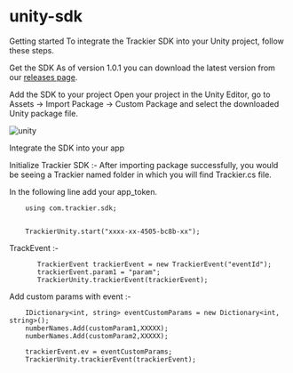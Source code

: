 # unity-sdk
Getting started
To integrate the Trackier SDK into your Unity project, follow these steps.

Get the SDK
As of version 1.0.1 you can download the latest version from our [releases page](https://github.com/trackier/unity-sdk/releases).

Add the SDK to your project
Open your project in the Unity Editor, go to Assets → Import Package → Custom Package and select the downloaded Unity package file.
 
![unity](https://user-images.githubusercontent.com/34488320/108677807-34c22f80-7510-11eb-804b-c4795633fd23.jpg)
 
 
Integrate the SDK into your app

Initialize Trackier SDK :-
After importing package successfully, you would be seeing a Trackier named folder in which you will find Trackier.cs file.
 
In the following line add your app_token.

		using com.trackier.sdk;


		TrackierUnity.start("xxxx-xx-4505-bc8b-xx"); 
 
TrackEvent :-

	       TrackierEvent trackierEvent = new TrackierEvent("eventId");
	       trackierEvent.param1 = "param";
	       TrackierUnity.trackierEvent(trackierEvent);
       
Add custom params with event :- 

		IDictionary<int, string> eventCustomParams = new Dictionary<int, string>();
		numberNames.Add(customParam1,XXXXX); 
		numberNames.Add(customParam2,XXXXX);

		trackierEvent.ev = eventCustomParams;
		TrackierUnity.trackierEvent(trackierEvent);
	
 

 
 
 
 
 
 
 
 
 
 
 
 
 
 
 
 
 
 
 
 
 
 
 



